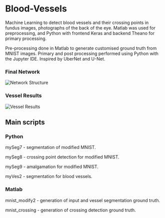 # Blood-Vessels

Machine Learning to detect blood vessels and their crossing points in fundus images, photographs of the back of the eye. Matlab was used for preprocessing, and Python with frontend Keras and backend Theano for primary processing.

Pre-processing done in Matlab to generate customised ground truth from MNIST images. Primary and post processing performed using Python with the Jupyter IDE. Inspired by UberNet and U-Net.

### Final Network
![Network Structure](https://github.com/Sadhira/Blood-Vessels/blob/master/Network%20Structure.png)

### Vessel Results
![Vessel Results](https://github.com/Sadhira/Blood-Vessels/blob/master/Vessel%20Results.png)


## Main scripts
### Python
mySeg7 - segmentation of modified MNIST.

mySeg8 - crossing point detection for modified MNIST.

mySeg9 - amalgamation for modified MNIST.

myVes2 - segmentation for blood vessels.


### Matlab
mnist_modify2 - generation of input and vessel segmentation ground truth.

mnist_crossing - generation of crossing detection ground truth.
